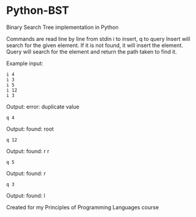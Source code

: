 # Python-BST
Binary Search Tree implementation in Python

Commands are read line by line from stdin
i to insert, q to query
Insert will search for the given element. If it is not found, it will insert the element.
Query will search for the element and return the path taken to find it.

Example input:

    i 4
    i 3
    i 5
    i 12
    i 3
Output: error: duplicate value
    
    q 4

Output: found: root

    q 12

Output: found: r r
    
    q 5

Output: found: r

    q 3

Output: found: l

Created for my Principles of Programming Languages course
